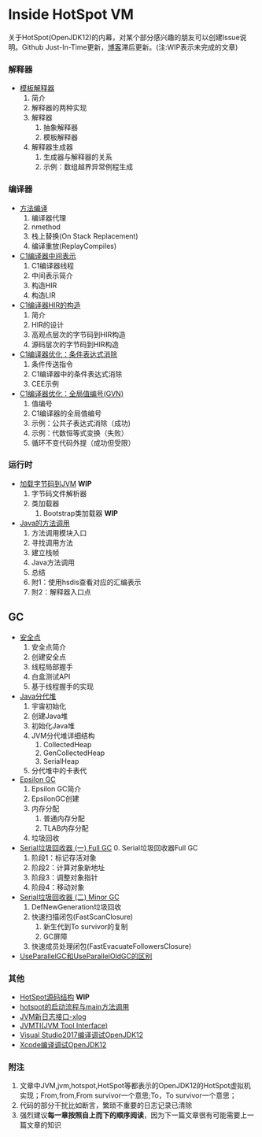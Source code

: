 # Inside HotSpot VM

关于HotSpot(OpenJDK12)的内幕，对某个部分感兴趣的朋友可以创建Issue说明。Github Just-In-Time更新，[博客](https://www.cnblogs.com/kelthuzadx/)滞后更新。(注:WIP表示未完成的文章)

### 解释器
+ [模板解释器](resource/template_interpreter.md)
  1. 简介
  2. 解释器的两种实现
  3. 解释器
      1. 抽象解释器
      2. 模板解释器
  4. 解释器生成器
      1. 生成器与解释器的关系
      2. 示例：数组越界异常例程生成
    
### 编译器
+ [方法编译](resource/compile_method.md)
  1. 编译器代理
  2. nmethod
  3. 栈上替换(On Stack Replacement)
  4. 编译重放(ReplayCompiles)
+ [C1编译器中间表示](resource/c1_compile.md)
  1. C1编译器线程
  2. 中间表示简介
  3. 构造HIR
  4. 构造LIR
+ [C1编译器HIR的构造](resource/c1_construct_hir.md)
  1. 简介
  2. HIR的设计
  3. 高观点层次的字节码到HIR构造
  4. 源码层次的字节码到HIR构造
+ [C1编译器优化：条件表达式消除](resource/c1opt_conditional_elimination.md)
  1. 条件传送指令
  2. C1编译器中的条件表达式消除
  3. CEE示例
+ [C1编译器优化：全局值编号(GVN)](resource/c1opt_gvn.md)
  1. 值编号
  2. C1编译器的全局值编号
  3. 示例：公共子表达式消除（成功)
  4. 示例：代数恒等式变换（失败）
  5. 循环不变代码外提（成功但受限）

### 运行时
+ [加载字节码到JVM](resource/class_loader.md) **WIP**
  1. 字节码文件解析器
  2. 类加载器
      1. Bootstrap类加载器 **WIP**
+ [Java的方法调用](resource/java_call.md)
  1. 方法调用模块入口
  2. 寻找调用方法
  3. 建立栈帧
  4. Java方法调用
  5. 总结
  6. 附1：使用hsdis查看对应的汇编表示 
  7. 附2：解释器入口点

## GC
+ [安全点](resource/safepoint.md)
  1. 安全点简介
  2. 创建安全点
  3. 线程局部握手
    1. 白盒测试API
    2. 基于线程握手的实现
+ [Java分代堆](resource/gc_heap_overview.md)
  1. 宇宙初始化
  2. 创建Java堆
  3. 初始化Java堆
  4. JVM分代堆详细结构
      1. CollectedHeap
      2. GenCollectedHeap
      3. SerialHeap
  5. 分代堆中的卡表代
+ [Epsilon GC](resource/gc_epsilongc.md)
  1. Epsilon GC简介
  2. EpsilonGC创建
  3. 内存分配
      1. 普通内存分配
      2. TLAB内存分配
  4. 垃圾回收
+ [Serial垃圾回收器 (一) Full GC](resource/gc_serialgc_fullgc.md)
  0. Serial垃圾回收器Full GC
  1. 阶段1：标记存活对象
  2. 阶段2：计算对象新地址
  3. 阶段3：调整对象指针
  4. 阶段4：移动对象
+ [Serial垃圾回收器 (二) Minor GC](resource/gc_serialgc_minorgc.md)
  1. DefNewGeneration垃圾回收
  2. 快速扫描闭包(FastScanClosure)
      1. 新生代到To survivor的复制
      2. GC屏障
  3. 快速成员处理闭包(FastEvacuateFollowersClosure)
+ [UseParallelGC和UseParallelOldGC的区别](resource/gc_parallel_vs_parallelold.md)

### 其他
+ [HotSpot源码结构](resource/hotspot_src_arch.md) **WIP**
+ [hotspot的启动流程与main方法调用](resource/java_main.md)
+ [JVM新日志接口-xlog](resource/xlog.md)
+ [JVMTI(JVM Tool Interface)](resource/jvmti.md)
+ [Visual Studio2017编译调试OpenJDK12](resource/building_win.md)
+ [Xcode编译调试OpenJDK12](resource/building_osx.md)

### 附注
1. 文章中JVM,jvm,hotspot,HotSpot等都表示的OpenJDK12的HotSpot虚拟机实现；From,from,From survivor一个意思;To，To survivor一个意思；
2. 代码的部分干扰比如断言，繁琐不重要的日志记录已清除
3. 强烈建议**每一章按照自上而下的顺序阅读**，因为下一篇文章很有可能需要上一篇文章的知识
